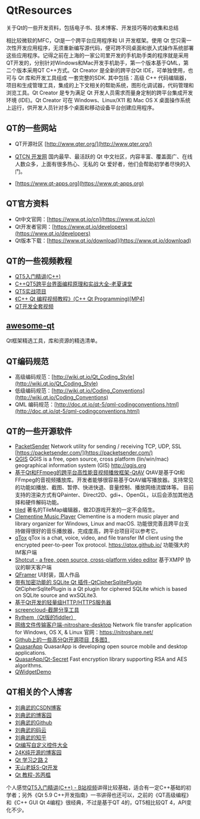 # QtResources
关于Qt的一些开发资料，包括电子书、技术博客、开发技巧等的收集和总结

   相比较微软的MFC，Qt是一个跨平台应用程序和 UI 开发框架。使用 Qt 您只需一次性开发应用程序，无须重新编写源代码，便可跨不同桌面和嵌入式操作系统部署这些应用程序。记得之前在上海的一家公司里开发的手机助手类的程序就是采用QT开发的，分别针对Windows和Mac开发手机助手，第一个版本基于QML，第二个版本采用QT C++方式。Qt Creator 是全新的跨平台Qt IDE，可单独使用，也可与 Qt 库和开发工具组成 一套完整的SDK. 其中包括：高级 C++ 代码编辑器，项目和生成管理工具，集成的上下文相关的帮助系统，图形化调试器，代码管理和浏览工具。Qt Creator 是专为满足 Qt 开发人员需求而量身定制的跨平台集成开发环境 (IDE)。Qt Creator 可在 Windows、Linux/X11 和 Mac OS X 桌面操作系统上运行，供开发人员针对多个桌面和移动设备平台创建应用程序。

## QT的一些网站
* QT开源社区 [http://www.qter.org/](http://www.qter.org/)

* [QTCN 开发网](http://www.qtcn.org)
国内最早、最活跃的 Qt 中文社区，内容丰富、覆盖面广、在线人数众多，上面有很多热心、无私的 Qt 爱好者，他们会帮助初学者尽快的入门。

* [https://www.qt-apps.org](https://www.qt-apps.org)

## QT官方资料
* Qt中文官网：[https://www.qt.io/cn](https://www.qt.io/cn)
* Qt开发者官网：[https://www.qt.io/developers](https://www.qt.io/developers)
* Qt版本下载：[https://www.qt.io/download](https://www.qt.io/download)

## QT的一些视频教程
* [QT5入门精讲(C++)](https://www.bilibili.com/video/av50849127)
* [C++QT5跨平台界面编程原理和实战大全-老夏课堂](https://www.bilibili.com/video/av68939076)
* [QT5实战项目](https://www.bilibili.com/video/av41566976)
* [《C++ Qt 编程视频教程》(C++ Qt Programming)[MP4]](https://blog.csdn.net/xiaofeixiall/article/details/82117909)
* [QT开发全套视频](https://www.bilibili.com/video/av34085761)

## [awesome-qt](https://github.com/JesseTG/awesome-qt)
Qt框架精选工具，库和资源的精选清单。

## QT编码规范
* 高级编码规范：[http://wiki.qt.io/Qt_Coding_Style](http://wiki.qt.io/Qt_Coding_Style)
* 低级编码规范：[http://wiki.qt.io/Coding_Conventions](http://wiki.qt.io/Coding_Conventions)
* QML 编码规范：[http://doc.qt.io/qt-5/qml-codingconventions.html](http://doc.qt.io/qt-5/qml-codingconventions.html)

## QT的一些开源软件
* [PacketSender](https://github.com/dannagle/PacketSender)
Network utility for sending / receiving TCP, UDP, SSL [https://packetsender.com/](https://packetsender.com/)
* [QGIS](https://github.com/qgis/QGIS)
QGIS is a free, open source, cross platform (lin/win/mac) geographical information system (GIS) http://qgis.org
* [基于Qt和FFmpeg的跨平台高性能音视频播放框架-QtAV](https://github.com/wang-bin/QtAV)
QtAV是基于Qt和FFmpeg的音视频播放库。开发者能够很容易基于QtAV编写播放器。支持常见的功能如播放、截图、暂停、快进快退、音量控制、播放网络流媒体等。 目前支持的渲染方式有QPainter、Direct2D、gdi+、OpenGL，以后会添加其他选择和硬件解码功能。
* [tiled](https://github.com/bjorn/tiled)
著名的TileMap编辑器，做2D游戏开发的一定不会陌生。
* [Clementine Music Player](https://github.com/clementine-player/Clementine)
Clementine is a modern music player and library organizer for Windows, Linux and macOS.
功能很完善且跨平台支持做得很好的音乐播放器，完成度高，跨平台项目可以参考它。
* [qTox](https://github.com/qTox/qTox)
qTox is a chat, voice, video, and file transfer IM client using the encrypted peer-to-peer Tox protocol. https://qtox.github.io/
功能强大的IM客户端
* [Shotcut - a free, open source, cross-platform video editor](https://github.com/mltframework/shotcut)
基于XMPP 协议的聊天客户端
* [QFramer](https://github.com/dragondjf/QFramer%20)
UI封装，国人作品
* [带有加密功能的 SQLite Qt 插件-QtCipherSqlitePlugin](http://qtciphersqliteplugin.galaxyworld.org)
QtCipherSqlitePlugin is a Qt plugin for ciphered SQLite which is based on SQLite source and wxSQLite3.
* [基于Qt开发的轻量级HTTP/HTTPS服务器](https://github.com/188080501/JQHttpServer)
* [screencloud-截屏分享工具](https://github.com/olav-st/screencloud)
* [Rythem（Qt版的fiddler）](https://github.com/AlloyTeam/Rythem)
* [网络文件传输客户端-nitroshare-desktop](https://github.com/nitroshare/nitroshare-desktop)
Network file transfer application for Windows, OS X, & Linux 
官网：https://nitroshare.net/
* [Github上的一些高分Qt开源项目【多图】](https://www.cnblogs.com/pyw0818/p/8044295.html)
* [QuasarApp](https://github.com/QuasarApp)
QuasarApp is developing open source mobile and desktop applications.
* [QuasarApp/Qt-Secret](https://github.com/QuasarApp/Qt-Secret)
Fast encryption library supporting RSA and AES algorithms.
* [QWidgetDemo](https://gitee.com/feiyangqingyun/QWidgetDemo)

## QT相关的个人博客
* [刘典武的CSDN博客](https://blog.csdn.net/feiyangqingyun)
* [刘典武的博客园](https://www.cnblogs.com/feiyangqingyun)
* [刘典武的Github](https://github.com/feiyangqingyun)
* [刘典武的码云](https://gitee.com/feiyangqingyun)
* [刘典武的知乎](https://www.zhihu.com/people/feiyangqingyun)
* [Qt编写自定义控件大全](https://blog.csdn.net/feiyangqingyun/article/details/53443488) 
* [24K纯开源的博客园](https://www.cnblogs.com/csuftzzk/)
* [Qt 学习之路 2](https://www.devbean.net/2012/08/qt-study-road-2-catelog/)
* [天山老妖S-Qt开发](https://blog.51cto.com/u_9291927/category19.html)
* [Qt 教程-苏丙榅](https://subingwen.cn/qt/)

 个人感觉[QT5入门精讲(C++) - B站视频](https://www.bilibili.com/video/av50849127)讲得比较基础，适合有一定C++基础的初学者；另外《Qt 5.9 C++开发指南》一书讲得也还可以，之前的《QT高级编程》和《C++ GUI Qt 4编程》很经典，不过是基于QT 4的，QT5相比较QT 4，API变化不少。

